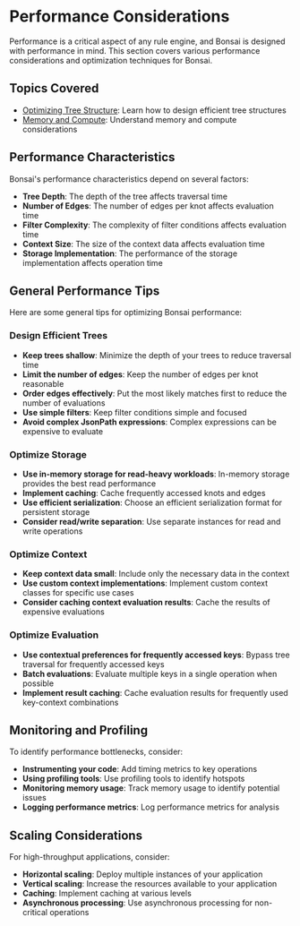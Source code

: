 # Performance Considerations

Performance is a critical aspect of any rule engine, and Bonsai is designed with performance in mind. This section covers various performance considerations and optimization techniques for Bonsai.

## Topics Covered

- [Optimizing Tree Structure](optimizing-tree-structure.md): Learn how to design efficient tree structures
- [Memory and Compute](memory-compute.md): Understand memory and compute considerations

## Performance Characteristics

Bonsai's performance characteristics depend on several factors:

- **Tree Depth**: The depth of the tree affects traversal time
- **Number of Edges**: The number of edges per knot affects evaluation time
- **Filter Complexity**: The complexity of filter conditions affects evaluation time
- **Context Size**: The size of the context data affects evaluation time
- **Storage Implementation**: The performance of the storage implementation affects operation time

## General Performance Tips

Here are some general tips for optimizing Bonsai performance:

### Design Efficient Trees

- **Keep trees shallow**: Minimize the depth of your trees to reduce traversal time
- **Limit the number of edges**: Keep the number of edges per knot reasonable
- **Order edges effectively**: Put the most likely matches first to reduce the number of evaluations
- **Use simple filters**: Keep filter conditions simple and focused
- **Avoid complex JsonPath expressions**: Complex expressions can be expensive to evaluate

### Optimize Storage

- **Use in-memory storage for read-heavy workloads**: In-memory storage provides the best read performance
- **Implement caching**: Cache frequently accessed knots and edges
- **Use efficient serialization**: Choose an efficient serialization format for persistent storage
- **Consider read/write separation**: Use separate instances for read and write operations

### Optimize Context

- **Keep context data small**: Include only the necessary data in the context
- **Use custom context implementations**: Implement custom context classes for specific use cases
- **Consider caching context evaluation results**: Cache the results of expensive evaluations

### Optimize Evaluation

- **Use contextual preferences for frequently accessed keys**: Bypass tree traversal for frequently accessed keys
- **Batch evaluations**: Evaluate multiple keys in a single operation when possible
- **Implement result caching**: Cache evaluation results for frequently used key-context combinations

## Monitoring and Profiling

To identify performance bottlenecks, consider:

- **Instrumenting your code**: Add timing metrics to key operations
- **Using profiling tools**: Use profiling tools to identify hotspots
- **Monitoring memory usage**: Track memory usage to identify potential issues
- **Logging performance metrics**: Log performance metrics for analysis

## Scaling Considerations

For high-throughput applications, consider:

- **Horizontal scaling**: Deploy multiple instances of your application
- **Vertical scaling**: Increase the resources available to your application
- **Caching**: Implement caching at various levels
- **Asynchronous processing**: Use asynchronous processing for non-critical operations

